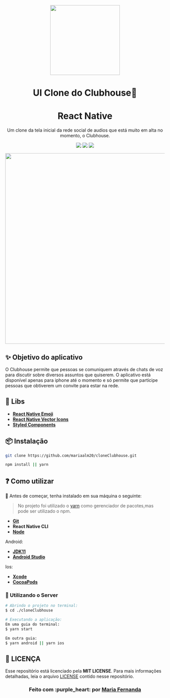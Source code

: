 
<p align="center">
    <img width="220" src="https://user-images.githubusercontent.com/50887367/110224108-8c20b200-7eb7-11eb-95b1-98764e71346a.png">
</p>

<h1 align="center">UI Clone do Clubhouse🚀</h1>
<h1 align="center"> React Native</h1>

<div align="center">

Um clone da tela inicial da rede social de audios que está muito em alta no momento, o Clubhouse.

<p align="center">
<img src = "https://img.shields.io/static/v1?label=license&message=MIT&color=<COLOR>&style=<STYLE>&logo=<LOGO>" /> 
<img src = "https://img.shields.io/static/v1?label=yarn&message=v1.22.4&color=blue&style=<STYLE>&logo=<LOGO>" />
<img src = "https://img.shields.io/static/v1?label=mobile&message=reactnative&color=7159c1&style=<STYLE>&logo=<LOGO>" />
</p>

<div align="center">
<img height="600" src = "https://user-images.githubusercontent.com/50887367/110225712-db221380-7ec6-11eb-96f9-7ab882dc27d5.png" />
</div>

</div>

## ✨ Objetivo do aplicativo
O Clubhouse permite que pessoas se comuniquem através de chats de voz para discutir sobre diversos assuntos que quiserem. O aplicativo está disponível apenas para iphone até o momento e só permite que participe pessoas que obtiverem um convite para estar na rede.

## :notebook: Libs

  - **[React Native Emoji][react-native-emoji]**
  - **[React Native Vector Icons][react-native-vector-icons]**
  - **[Styled Components][styled-components]**

 
 ## 📦 Instalação

```bash
git clone https://github.com/mariaalm20/cloneClubhouse.git
```

```bash
npm install || yarn
```
  
## :question: Como utilizar

:red_circle:  Antes de começar, tenha instalado em sua máquina o seguinte:
> No projeto foi utilizado o
[yarn](https://yarnpkg.com/getting-started/install)
como gerenciador de pacotes,mas pode ser utilizado o npm.
- **[Git][git]**
- **React Native CLI**
- **[Node][node]**


Android:
- **[JDK11][jdk]**
- **[Android Studio][android-studio]**

Ios:
- **[Xcode][xcode]**
- **[CocoaPods][cocoapods]**


### 🔗 Utilizando o Server

```sh
# Abrindo o projeto no terminal:
$ cd ./cloneClubhouse

# Executando a aplicação:
Em uma guia do terminal:
$ yarn start

Em outra guia:
$ yarn android || yarn ios
```

## **:page_with_curl: LICENÇA**

Esse repositório está licenciado pela **MIT LICENSE**. Para mais informações detalhadas, leia o arquivo [LICENSE](./LICENSE) contido nesse repositório. 


<h3 align="center">
Feito com :purple_heart: por <a href="https://www.linkedin.com/in/maria-fernanda-almeida-oliveira-882944187/">Maria Fernanda</a>
<br><br>
</h3>
  
  
  <!-- Techs -->

[react]: https://reactjs.org/

[vscode]: https://code.visualstudio.com/

[react-native]: https://reactnative.dev/

[react-native-vector-icons]: https://github.com/oblador/react-native-vector-icons

[react-native-emoji]: https://github.com/EricPKerr/react-native-emoji

[yarn]: https://classic.yarnpkg.com/en/docs/install/#debian-stable

[npm]: https://www.npmjs.com/get-npm

[node]: https://nodejs.org/en/

[git]: https://git-scm.com/book/pt-br/v2/Come%C3%A7ando-Instalando-o-Git

[styled-components]: https://styled-components.com/

[jdk]: https://adoptopenjdk.net/

[android-studio]: https://developer.android.com/studio

[xcode]: https://apps.apple.com/us/app/xcode/id497799835?mt=12

[cocoapods]: https://cocoapods.org/

